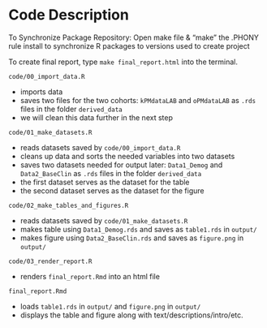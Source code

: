 # Code Description

To Synchronize Package Repository:
Open make file & “make” the .PHONY rule install to synchronize R packages to versions used to create project

To create final report, type `make final_report.html` into the terminal.

`code/00_import_data.R`
- imports data
- saves two files for the two cohorts: `kPMdataLAB` and `oPMdataLAB` as `.rds` files in the folder `derived_data`
- we will clean this data further in the next step

`code/01_make_datasets.R`
- reads datasets saved by `code/00_import_data.R`
- cleans up data and sorts the needed variables into two datasets
- saves two datasets needed for output later: `Data1_Demog` and `Data2_BaseClin` as `.rds` files in the folder `derived_data`
- the first dataset serves as the dataset for the table
- the second dataset serves as the dataset for the figure

`code/02_make_tables_and_figures.R`
- reads datasets saved by `code/01_make_datasets.R`
- makes table using `Data1_Demog.rds` and saves as `table1.rds` in `output/`
- makes figure using `Data2_BaseClin.rds` and saves as `figure.png` in `output/`

`code/03_render_report.R`
- renders `final_report.Rmd` into an html file

`final_report.Rmd`
- loads `table1.rds` in `output/` and `figure.png` in `output/`
- displays the table and figure along with text/descriptions/intro/etc.